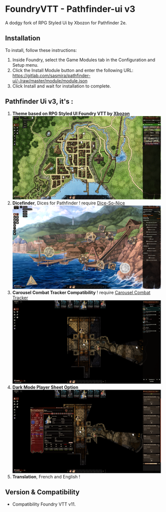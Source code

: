 # FoundryVTT - Pathfinder-ui v3
A dodgy fork of RPG Styled Ui by Xbozon for Pathfinder 2e.

## Installation

To install, follow these instructions:

1.  Inside Foundry, select the Game Modules tab in the Configuration and Setup menu.
2.  Click the Install Module button and enter the following URL: 
https://gitlab.com/sasmira/pathfinder-ui/-/raw/master/module/module.json
3.  Click Install and wait for installation to complete.

## Pathfinder Ui v3, it's :

1.  __**Theme based on RPG Styled UI Foundry VTT by [Xbozon](https://github.com/Xbozon/rpg-styled-ui)**__
![Pathfinder-ui](pathfinder-ui.png)
2.  __**Dicefinder**__, Dices for Pathfinder ! require [Dice-So-Nice](https://gitlab.com/riccisi/foundryvtt-dice-so-nice)
![Dicefinder](dicefinder.png)
3.  __**Carousel Combat Tracker Compatibility**__  ! require [Carousel Combat Tracker](https://github.com/theripper93/combat-tracker-dock)
![Carousel Combat Tracker](combat-carousel.png)
4.  __**Dark Mode Player Sheet Option**__
![Dark Mode](dark-sheet.png)
5.  __**Translation**__, French and English !


## Version & Compatibility

- Compatibility Foundry VTT v11.
